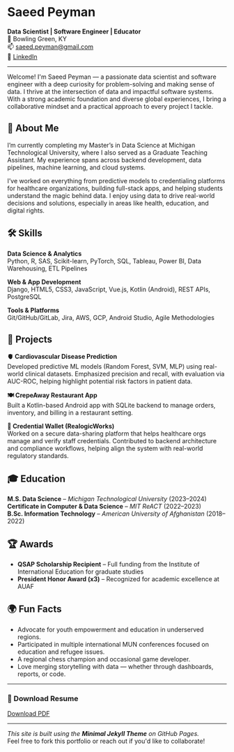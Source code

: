 # Saeed Peyman

**Data Scientist | Software Engineer | Educator**  
📍 Bowling Green, KY  
📫 [saeed.peyman@gmail.com](mailto:saeed.peyman@gmail.com)  
🔗 [LinkedIn](https://www.linkedin.com/in/saeed-peyman-037063101)

---

Welcome! I'm Saeed Peyman — a passionate data scientist and software engineer with a deep curiosity for problem-solving and making sense of data. I thrive at the intersection of data and impactful software systems. With a strong academic foundation and diverse global experiences, I bring a collaborative mindset and a practical approach to every project I tackle.

## 🧠 About Me

I’m currently completing my Master’s in Data Science at Michigan Technological University, where I also served as a Graduate Teaching Assistant. My experience spans across backend development, data pipelines, machine learning, and cloud systems.

I’ve worked on everything from predictive models to credentialing platforms for healthcare organizations, building full-stack apps, and helping students understand the magic behind data. I enjoy using data to drive real-world decisions and solutions, especially in areas like health, education, and digital rights.

## 🛠️ Skills

**Data Science & Analytics**  
Python, R, SAS, Scikit-learn, PyTorch, SQL, Tableau, Power BI, Data Warehousing, ETL Pipelines

**Web & App Development**  
Django, HTML5, CSS3, JavaScript, Vue.js, Kotlin (Android), REST APIs, PostgreSQL

**Tools & Platforms**  
Git/GitHub/GitLab, Jira, AWS, GCP, Android Studio, Agile Methodologies

## 📂 Projects

**🫀 Cardiovascular Disease Prediction**  
Developed predictive ML models (Random Forest, SVM, MLP) using real-world clinical datasets. Emphasized precision and recall, with evaluation via AUC-ROC, helping highlight potential risk factors in patient data.

**🍽️ CrepeAway Restaurant App**  
Built a Kotlin-based Android app with SQLite backend to manage orders, inventory, and billing in a restaurant setting.

**🔐 Credential Wallet (RealogicWorks)**  
Worked on a secure data-sharing platform that helps healthcare orgs manage and verify staff credentials. Contributed to backend architecture and compliance workflows, helping align the system with real-world regulatory standards.

## 🎓 Education

**M.S. Data Science** – *Michigan Technological University* (2023–2024)  
**Certificate in Computer & Data Science** – *MIT ReACT* (2022–2023)  
**B.Sc. Information Technology** – *American University of Afghanistan* (2018–2022)

## 🏆 Awards

- **QSAP Scholarship Recipient** – Full funding from the Institute of International Education for graduate studies  
- **President Honor Award (x3)** – Recognized for academic excellence at AUAF

## 🌍 Fun Facts

- Advocate for youth empowerment and education in underserved regions.  
- Participated in multiple international MUN conferences focused on education and refugee issues.  
- A regional chess champion and occasional game developer.  
- Love merging storytelling with data — whether through dashboards, reports, or code.

---

### 📄 Download Resume
[Download PDF](./assets/saeed_resume.pdf)

---

_This site is built using the **Minimal Jekyll Theme** on GitHub Pages._  
Feel free to fork this portfolio or reach out if you'd like to collaborate!

